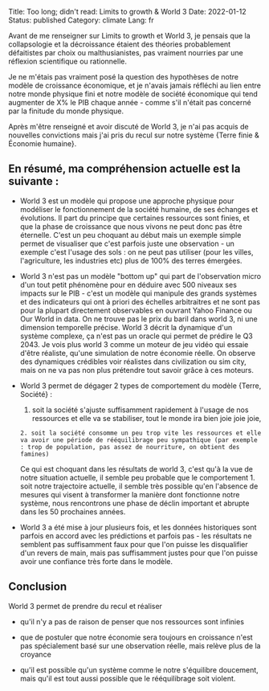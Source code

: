 Title: Too long; didn't read: Limits to growth & World 3 
Date: 2022-01-12
Status: published
Category: climate
Lang: fr

Avant de me renseigner sur Limits to growth et World 3, je pensais que la collapsologie et la décroissance étaient des théories probablement défaitistes par choix ou malthusianistes, pas vraiment nourries par une réflexion scientifique ou rationnelle.

Je ne m'étais pas vraiment posé la question des hypothèses de notre modèle de croissance économique, et je n'avais jamais réfléchi au lien entre notre monde physique fini et notre modèle de société économique qui tend augmenter de X% le PIB chaque année - comme s'il n'était pas concerné par la finitude du monde physique.

Après m'être renseigné et avoir discuté de World 3, je n'ai pas acquis de nouvelles convictions mais j'ai pris du recul sur notre système {Terre finie & Économie humaine}.

## En résumé, ma compréhension actuelle est la suivante :

- World 3 est un modèle qui propose une approche physique pour modéliser le fonctionnement de la société humaine, de ses échanges et évolutions. Il part du principe que certaines ressources sont finies, et que la phase de croissance que nous vivons ne peut donc pas être éternelle. C'est un peu choquant au début mais un exemple simple permet de visualiser que c'est parfois juste une observation - un exemple c'est l'usage des sols : on ne peut pas utiliser (pour les villes, l'agriculture, les industries etc) plus de 100% des terres émergées.

- World 3 n'est pas un modèle "bottom up" qui part de l'observation micro d'un tout petit phénomène pour en déduire avec 500 niveaux ses impacts sur le PIB - c'est un modèle qui manipule des grands systèmes et des indicateurs qui ont à priori des échelles arbitraitres et ne sont pas pour la plupart directement observables en ouvrant Yahoo Finance ou Our World in data. On ne trouve pas le prix du baril dans world 3, ni une dimension temporelle précise. World 3 décrit la dynamique d'un système complexe, ça n'est pas un oracle qui permet de prédire le Q3 2043. Je vois plus world 3 comme un moteur de jeu vidéo qui essaie d'être réaliste, qu'une simulation de notre économie réelle. On observe des dynamiques crédibles voir réalistes dans civilization ou sim city, mais on ne va pas non plus prétendre tout savoir grâce à ces moteurs.

- World 3 permet de dégager 2 types de comportement du modèle {Terre, Société} :

    1. soit la société s'ajuste suffisamment rapidement à l'usage de nos ressources et elle va se stabiliser, tout le monde ira bien joie joie joie,

	  2. soit la société consomme un peu trop vite les ressources et elle va avoir une période de rééquilibrage peu sympathique (par exemple : trop de population, pas assez de nourriture, on obtient des famines)

	Ce qui est choquant dans les résultats de world 3, c'est qu'à la vue de notre situation actuelle, il semble peu probable que le comportement 1. soit notre trajectoire actuelle, il semble très possible qu'en l'absence de mesures qui visent à transformer la manière dont fonctionne notre système, nous rencontrons une phase de déclin important et abrupte dans les 50 prochaines années.

- World 3 a été mise à jour plusieurs fois, et les données historiques sont parfois en accord avec les prédictions et parfois pas - les résultats ne semblent pas suffisamment faux pour que l'on puisse les disqualifier d'un revers de main, mais pas suffisamment justes pour que l'on puisse avoir une confiance très forte dans le modèle.


## Conclusion

World 3 permet de prendre du recul et réaliser

- qu'il n'y a pas de raison de penser que nos ressources sont infinies

- que de postuler que notre économie sera toujours en croissance n'est pas spécialement basé sur une observation réelle, mais relève plus de la croyance

- qu'il est possible qu'un système comme le notre s'équilibre doucement, mais qu'il est tout aussi possible que le rééquilibrage soit violent.

